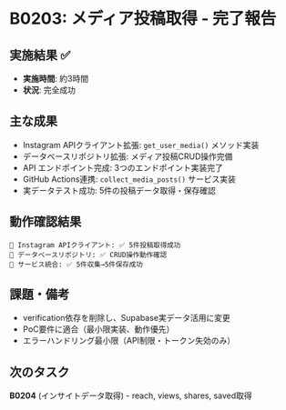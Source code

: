 # B0203: メディア投稿取得 - 完了報告

## 実施結果 ✅
- **実施時間**: 約3時間
- **状況**: 完全成功

## 主な成果
- Instagram APIクライアント拡張: `get_user_media()` メソッド実装
- データベースリポジトリ拡張: メディア投稿CRUD操作完備
- API エンドポイント完成: 3つのエンドポイント実装完了
- GitHub Actions連携: `collect_media_posts()` サービス実装
- 実データテスト成功: 5件の投稿データ取得・保存確認

## 動作確認結果
```
🧪 Instagram APIクライアント: ✅ 5件投稿取得成功
🧪 データベースリポジトリ: ✅ CRUD操作動作確認
🧪 サービス統合: ✅ 5件収集→5件保存成功
```

## 課題・備考
- verification依存を削除し、Supabase実データ活用に変更
- PoC要件に適合（最小限実装、動作優先）
- エラーハンドリング最小限（API制限・トークン失効のみ）

## 次のタスク
**B0204** (インサイトデータ取得) - reach, views, shares, saved取得